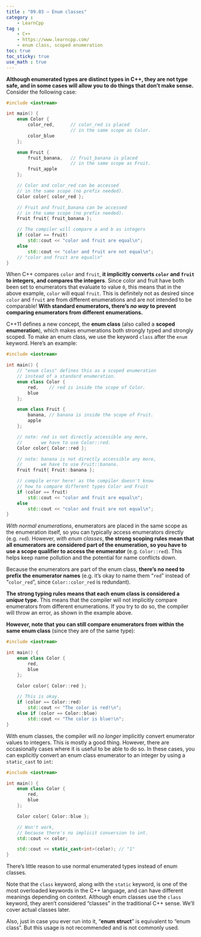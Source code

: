 ```yaml
---
title : "09.03 — Enum classes"
category :
    - LearnCpp
tag : 
    - C++
    - https://www.learncpp.com/
    - enum class, scoped enumeration
toc: true  
toc_sticky: true 
use_math : true
---
```




**Although enumerated types are distinct types in C++, they are not type safe, and in some cases will allow you to do things that don’t make sense.** Consider the following case:

```c++
#include <iostream>

int main() {
    enum Color {
        color_red,      // color_red is placed
                        // in the same scope as Color.
        color_blue
    };

    enum Fruit {
        fruit_banana,   // fruit_banana is placed
                        // in the same scope as Fruit.
        fruit_apple
    };

    // Color and color_red can be accessed
    // in the same scope (no prefix needed).
    Color color{ color_red };

    // Fruit and fruit_banana can be accessed
    // in the same scope (no prefix needed).
    Fruit fruit{ fruit_banana };

    // The compiler will compare a and b as integers
    if (color == fruit)
        std::cout << "color and fruit are equal\n";
    else
        std::cout << "color and fruit are not equal\n";
    // "color and fruit are equal\n"
}
```

When C++ compares `color` and `fruit`, **it implicitly converts `color` and `fruit` to integers, and compares the integers**. Since color and fruit have both been set to enumerators that evaluate to value `0`, this means that in the above example, `color` will equal `fruit`. This is definitely not as desired since `color` and `fruit` are from different enumerations and are not intended to be comparable! **With standard enumerators, there’s *no way* to prevent comparing enumerators from different enumerations.**

C++11 defines a new concept, the **enum class** (also called a **scoped enumeration**), which makes enumerations both strongly typed and strongly scoped. To make an enum class, we use the keyword `class` after the `enum` keyword. Here’s an example:

```c++
#include <iostream>

int main() {
    // "enum class" defines this as a scoped enumeration
    // instead of a standard enumeration.
    enum class Color {
        red,    // red is inside the scope of Color.
        blue
    };

    enum class Fruit {
        banana, // banana is inside the scope of Fruit.
        apple
    };

    // note: red is not directly accessible any more,
    //       we have to use Color::red.
    Color color{ Color::red };

    // note: banana is not directly accessible any more,
    //       we have to use Fruit::banana.
    Fruit fruit{ Fruit::banana };

    // compile error here! as the compiler doesn't know
    // how to compare different types Color and Fruit
    if (color == fruit)
        std::cout << "color and fruit are equal\n";
    else
        std::cout << "color and fruit are not equal\n";
}
```

*With normal enumerations*, enumerators are placed in the same scope as the enumeration itself, so you can typically access enumerators directly (e.g. `red`). However, *with enum classes*, **the strong scoping rules mean that all enumerators are considered part of the enumeration, so you have to use a scope qualifier to access the enumerator** (e.g. `Color::red`). This helps keep name pollution and the potential for name conflicts down.

Because the enumerators are part of the enum class, **there’s no need to prefix the enumerator names** (e.g. it’s okay to name them “`red`” instead of “`color_red`”, since `Color::color_red` is redundant).

**The strong typing rules means that each enum class is considered a *unique* type.** This means that the compiler will not implicitly compare enumerators from different enumerations. If you try to do so, the compiler will throw an error, as shown in the example above.

**However, note that you can still compare enumerators from within the same enum class** (since they are of the same type):

```c++
#include <iostream>

int main() {
    enum class Color {
        red,
        blue
    };

    Color color{ Color::red };

    // This is okay.
    if (color == Color::red)
        std::cout << "The color is red!\n";
    else if (color == Color::blue)
        std::cout << "The color is blue!\n";
}
```

With enum classes, the compiler will *no longer* implicitly convert enumerator values to integers. This is mostly a good thing. However, there are occasionally cases where it is useful to be able to do so. In these cases, you can explicitly convert an enum class enumerator to an integer by using a `static_cast` to `int`:

```c++
#include <iostream>

int main() {
    enum class Color {
        red,
        blue
    };

    Color color{ Color::blue };

    // Won't work,
    // because there's no implicit conversion to int.
    std::cout << color;

    std::cout << static_cast<int>(color); // "1"
}
```

There’s little reason to use normal enumerated types instead of enum classes.

Note that the `class` keyword, along with the `static` keyword, is one of the most overloaded keywords in the C++ language, and can have different meanings depending on context. Although enum classes use the `class` keyword, they aren’t considered “classes” in the traditional C++ sense. We’ll cover actual classes later.

Also, just in case you ever run into it, “**enum struct**” is equivalent to “enum class”. But this usage is not recommended and is not commonly used.